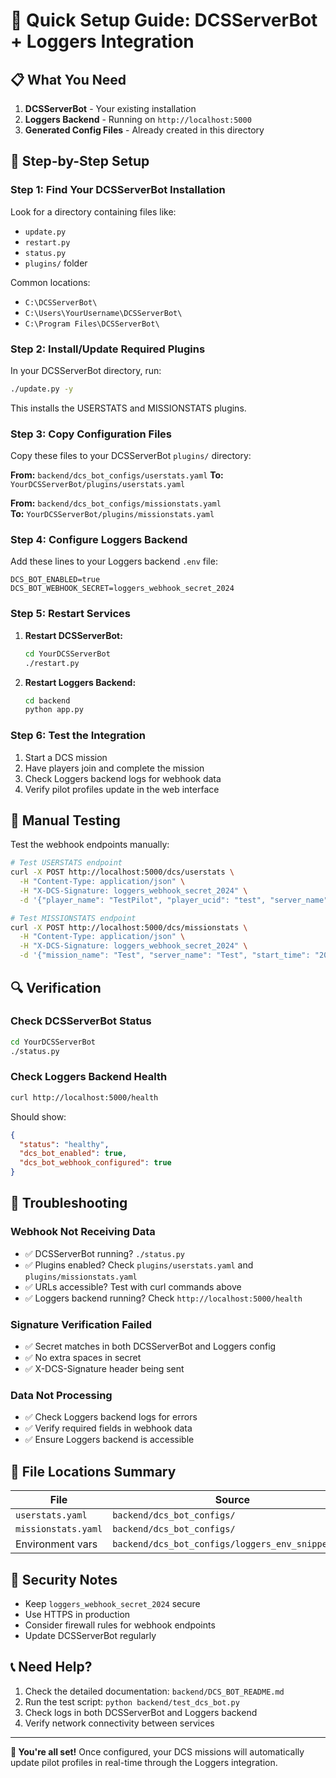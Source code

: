 # 🚀 Quick Setup Guide: DCSServerBot + Loggers Integration

## 📋 What You Need

1. **DCSServerBot** - Your existing installation
2. **Loggers Backend** - Running on `http://localhost:5000`
3. **Generated Config Files** - Already created in this directory

## 🔧 Step-by-Step Setup

### Step 1: Find Your DCSServerBot Installation

Look for a directory containing files like:
- `update.py`
- `restart.py` 
- `status.py`
- `plugins/` folder

Common locations:
- `C:\DCSServerBot\`
- `C:\Users\YourUsername\DCSServerBot\`
- `C:\Program Files\DCSServerBot\`

### Step 2: Install/Update Required Plugins

In your DCSServerBot directory, run:
```bash
./update.py -y
```

This installs the USERSTATS and MISSIONSTATS plugins.

### Step 3: Copy Configuration Files

Copy these files to your DCSServerBot `plugins/` directory:

**From:** `backend/dcs_bot_configs/userstats.yaml`
**To:** `YourDCSServerBot/plugins/userstats.yaml`

**From:** `backend/dcs_bot_configs/missionstats.yaml`  
**To:** `YourDCSServerBot/plugins/missionstats.yaml`

### Step 4: Configure Loggers Backend

Add these lines to your Loggers backend `.env` file:
```env
DCS_BOT_ENABLED=true
DCS_BOT_WEBHOOK_SECRET=loggers_webhook_secret_2024
```

### Step 5: Restart Services

1. **Restart DCSServerBot:**
   ```bash
   cd YourDCSServerBot
   ./restart.py
   ```

2. **Restart Loggers Backend:**
   ```bash
   cd backend
   python app.py
   ```

### Step 6: Test the Integration

1. Start a DCS mission
2. Have players join and complete the mission
3. Check Loggers backend logs for webhook data
4. Verify pilot profiles update in the web interface

## 🧪 Manual Testing

Test the webhook endpoints manually:

```bash
# Test USERSTATS endpoint
curl -X POST http://localhost:5000/dcs/userstats \
  -H "Content-Type: application/json" \
  -H "X-DCS-Signature: loggers_webhook_secret_2024" \
  -d '{"player_name": "TestPilot", "player_ucid": "test", "server_name": "Test", "mission_name": "Test"}'

# Test MISSIONSTATS endpoint  
curl -X POST http://localhost:5000/dcs/missionstats \
  -H "Content-Type: application/json" \
  -H "X-DCS-Signature: loggers_webhook_secret_2024" \
  -d '{"mission_name": "Test", "server_name": "Test", "start_time": "2024-01-01T10:00:00Z"}'
```

## 🔍 Verification

### Check DCSServerBot Status
```bash
cd YourDCSServerBot
./status.py
```

### Check Loggers Backend Health
```bash
curl http://localhost:5000/health
```

Should show:
```json
{
  "status": "healthy",
  "dcs_bot_enabled": true,
  "dcs_bot_webhook_configured": true
}
```

## 🚨 Troubleshooting

### Webhook Not Receiving Data
- ✅ DCSServerBot running? `./status.py`
- ✅ Plugins enabled? Check `plugins/userstats.yaml` and `plugins/missionstats.yaml`
- ✅ URLs accessible? Test with curl commands above
- ✅ Loggers backend running? Check `http://localhost:5000/health`

### Signature Verification Failed
- ✅ Secret matches in both DCSServerBot and Loggers config
- ✅ No extra spaces in secret
- ✅ X-DCS-Signature header being sent

### Data Not Processing
- ✅ Check Loggers backend logs for errors
- ✅ Verify required fields in webhook data
- ✅ Ensure Loggers backend is accessible

## 📁 File Locations Summary

| File | Source | Destination |
|------|--------|-------------|
| `userstats.yaml` | `backend/dcs_bot_configs/` | `YourDCSServerBot/plugins/` |
| `missionstats.yaml` | `backend/dcs_bot_configs/` | `YourDCSServerBot/plugins/` |
| Environment vars | `backend/dcs_bot_configs/loggers_env_snippet.txt` | `backend/.env` |

## 🔐 Security Notes

- Keep `loggers_webhook_secret_2024` secure
- Use HTTPS in production
- Consider firewall rules for webhook endpoints
- Update DCSServerBot regularly

## 📞 Need Help?

1. Check the detailed documentation: `backend/DCS_BOT_README.md`
2. Run the test script: `python backend/test_dcs_bot.py`
3. Check logs in both DCSServerBot and Loggers backend
4. Verify network connectivity between services

---

**🎉 You're all set!** Once configured, your DCS missions will automatically update pilot profiles in real-time through the Loggers integration. 